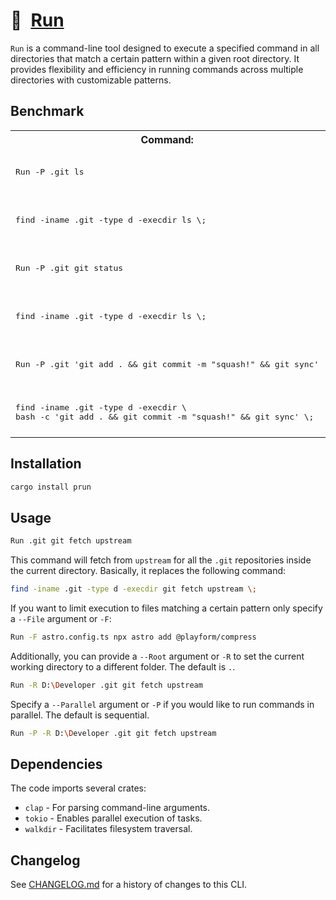 # 🍺 [Run]

`Run` is a command-line tool designed to execute a specified command in all
directories that match a certain pattern within a given root directory. It
provides flexibility and efficiency in running commands across multiple
directories with customizable patterns.

[Run]: https://crates.io/crates/prun

## Benchmark

<table>
	<tr>
		<th>Command:</th>
		<th>Time:</th>
	</tr>
	<tr>
		<td>
			<pre>Run -P .git ls</pre>
		</td>
		<td>
			<pre>real    0m9.441s
user    0m0.030s
sys     0m0.046s</pre>
		</td>
	</tr>
	<tr>
		<td>
			<pre>find -iname .git -type d -execdir ls \;</pre>
		</td>
		<td>
			<pre>real    0m14.293s +5s
user    0m4.645s +4s
sys     0m8.937s +8s</pre>
		</td>
	</tr>
	<tr>
		<td>
			<pre>Run -P .git git status</pre>
		</td>
		<td>
			<pre>real    0m24.146s
user    0m0.030s
sys     0m0.062s</pre>
		</td>
	</tr>
	<tr>
		<td>
			<pre>find -iname .git -type d -execdir ls \;</pre>
		</td>
		<td>
			<pre>real    0m28.584s +4s
user    0m4.695s +4s
sys     0m8.354s +8s</pre>
		</td>
	</tr>
	<tr>
		<td>
			<pre>Run -P .git 'git add . && git commit -m "squash!" && git sync'</pre>
		</td>
		<td>
			<pre>real    0m33.813s
user    0m0.015s
sys     0m0.060s</pre>
		</td>
	</tr>
	<tr>
		<td>
			<pre>find -iname .git -type d -execdir \
bash -c 'git add . && git commit -m "squash!" && git sync' \;</pre>
		</td>
		<td>
			<pre>real    0m53.122s +20s
user    0m9.449s +9s
sys     0m14.442s +14s</pre>
		</td>
	</tr>
</table>

## Installation

```sh
cargo install prun
```

## Usage

```sh
Run .git git fetch upstream
```

This command will fetch from `upstream` for all the `.git` repositories inside
the current directory. Basically, it replaces the following command:

```sh
find -iname .git -type d -execdir git fetch upstream \;
```

If you want to limit execution to files matching a certain pattern only specify
a `--File` argument or `-F`:

```sh
Run -F astro.config.ts npx astro add @playform/compress
```

Additionally, you can provide a `--Root` argument or `-R` to set the current
working directory to a different folder. The default is `.`.

```sh
Run -R D:\Developer .git git fetch upstream
```

Specify a `--Parallel` argument or `-P` if you would like to run commands in
parallel. The default is sequential.

```sh
Run -P -R D:\Developer .git git fetch upstream
```

## Dependencies

The code imports several crates:

-   `clap` - For parsing command-line arguments.
-   `tokio` - Enables parallel execution of tasks.
-   `walkdir` - Facilitates filesystem traversal.

## Changelog

See [CHANGELOG.md](CHANGELOG.md) for a history of changes to this CLI.
